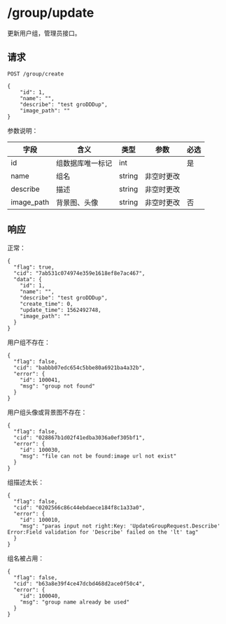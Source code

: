# /group/update

更新用户组，管理员接口。

## 请求

```
POST /group/create

{
	"id": 1,
	"name": "",
	"describe": "test groDDDup",
	"image_path": ""
}
```


参数说明：

| 字段   |      含义   |类型  |   参数 |  必选 |
|----------|--------|------|------|------|
| id | 组数据库唯一标记 | int | | 是 |
| name |    组名   |   string | 非空时更改 | |
| describe | 描述 | string | 非空时更改 | |
| image_path | 背景图、头像 | string | 非空时更改 | 否 |

## 响应

正常：

```
{
  "flag": true,
  "cid": "7ab531c074974e359e1618ef8e7ac467",
  "data": {
    "id": 1,
    "name": "",
    "describe": "test groDDDup",
    "create_time": 0,
    "update_time": 1562492748,
    "image_path": ""
  }
}
```

用户组不存在：

```
{
  "flag": false,
  "cid": "babbb07edc654c5bbe80a6921ba4a32b",
  "error": {
    "id": 100041,
    "msg": "group not found"
  }
}
```

用户组头像或背景图不存在：

```
{
  "flag": false,
  "cid": "028867b1d02f41edba3036a0ef305bf1",
  "error": {
    "id": 100030,
    "msg": "file can not be found:image url not exist"
  }
}
```

组描述太长：

```
{
  "flag": false,
  "cid": "0202566c86c44ebdaece184f8c1a33a0",
  "error": {
    "id": 100010,
    "msg": "paras input not right:Key: 'UpdateGroupRequest.Describe' Error:Field validation for 'Describe' failed on the 'lt' tag"
  }
}
```

组名被占用：

```
{
  "flag": false,
  "cid": "b63a8e39f4ce47dcbd468d2ace0f50c4",
  "error": {
    "id": 100040,
    "msg": "group name already be used"
  }
}
```